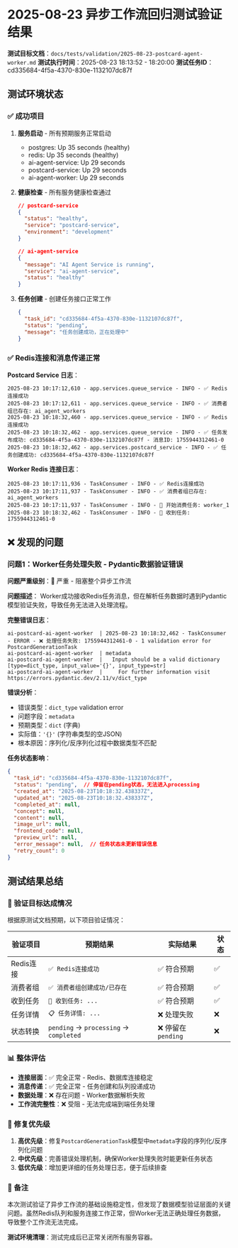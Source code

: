 # 2025-08-23 异步工作流回归测试验证结果

**测试目标文档**：`docs/tests/validation/2025-08-23-postcard-agent-worker.md`
**测试执行时间**：2025-08-23 18:13:52 - 18:20:00
**测试任务ID**：cd335684-4f5a-4370-830e-1132107dc87f

## 测试环境状态

### ✅ 成功项目
1. **服务启动** - 所有预期服务正常启动
   - postgres: Up 35 seconds (healthy)
   - redis: Up 35 seconds (healthy) 
   - ai-agent-service: Up 29 seconds
   - postcard-service: Up 29 seconds
   - ai-agent-worker: Up 29 seconds

2. **健康检查** - 所有服务健康检查通过
   ```json
   // postcard-service
   {
     "status": "healthy",
     "service": "postcard-service",
     "environment": "development"
   }
   
   // ai-agent-service
   {
     "message": "AI Agent Service is running",
     "service": "ai-agent-service", 
     "status": "healthy"
   }
   ```

3. **任务创建** - 创建任务接口正常工作
   ```json
   {
     "task_id": "cd335684-4f5a-4370-830e-1132107dc87f",
     "status": "pending",
     "message": "任务创建成功，正在处理中"
   }
   ```

### ✅ Redis连接和消息传递正常

**Postcard Service 日志**：
```
2025-08-23 10:17:12,610 - app.services.queue_service - INFO - ✅ Redis连接成功
2025-08-23 10:17:12,611 - app.services.queue_service - INFO - ✅ 消费者组已存在: ai_agent_workers
2025-08-23 10:18:32,460 - app.services.queue_service - INFO - ✅ Redis连接成功
2025-08-23 10:18:32,462 - app.services.queue_service - INFO - ✅ 任务发布成功: cd335684-4f5a-4370-830e-1132107dc87f - 消息ID: 1755944312461-0
2025-08-23 10:18:32,462 - app.services.postcard_service - INFO - ✅ 任务创建成功: cd335684-4f5a-4370-830e-1132107dc87f
```

**Worker Redis 连接日志**：
```
2025-08-23 10:17:11,936 - TaskConsumer - INFO - ✅ Redis连接成功
2025-08-23 10:17:11,937 - TaskConsumer - INFO - ✅ 消费者组已存在: ai_agent_workers
2025-08-23 10:17:11,937 - TaskConsumer - INFO - 🚀 开始消费任务: worker_1
2025-08-23 10:18:32,462 - TaskConsumer - INFO - 📨 收到任务: 1755944312461-0
```

## ❌ 发现的问题

### 问题1：Worker任务处理失败 - Pydantic数据验证错误

**问题严重级别**：🔴 严重 - 阻塞整个异步工作流

**问题描述**：
Worker成功接收Redis任务消息，但在解析任务数据时遇到Pydantic模型验证失败，导致任务无法进入处理流程。

**完整错误日志**：
```
ai-postcard-ai-agent-worker  | 2025-08-23 10:18:32,462 - TaskConsumer - ERROR - ❌ 处理任务失败: 1755944312461-0 - 1 validation error for PostcardGenerationTask
ai-postcard-ai-agent-worker  | metadata
ai-postcard-ai-agent-worker  |   Input should be a valid dictionary [type=dict_type, input_value='{}', input_type=str]
ai-postcard-ai-agent-worker  |     For further information visit https://errors.pydantic.dev/2.11/v/dict_type
```

**错误分析**：
- 错误类型：`dict_type` validation error
- 问题字段：`metadata`
- 预期类型：`dict` (字典)
- 实际值：`'{}'` (字符串类型的空JSON)
- 根本原因：序列化/反序列化过程中数据类型不匹配

**任务状态影响**：
```json
{
  "task_id": "cd335684-4f5a-4370-830e-1132107dc87f",
  "status": "pending",  // 停留在pending状态，无法进入processing
  "created_at": "2025-08-23T10:18:32.438337Z",
  "updated_at": "2025-08-23T10:18:32.438337Z",
  "completed_at": null,
  "concept": null,
  "content": null,
  "image_url": null,
  "frontend_code": null,
  "preview_url": null,
  "error_message": null,  // 任务状态未更新错误信息
  "retry_count": 0
}
```

## 测试结果总结

### 🎯 验证目标达成情况

根据原测试文档预期，以下项目验证情况：

| 验证项目 | 预期结果 | 实际结果 | 状态 |
|---------|---------|---------|------|
| Redis连接 | `✅ Redis连接成功` | ✅ 符合预期 | ✅ |
| 消费者组 | `✅ 消费者组创建成功/已存在` | ✅ 符合预期 | ✅ |
| 收到任务 | `📨 收到任务: ...` | ✅ 符合预期 | ✅ |
| 任务详情 | `📋 任务详情: ...` | ❌ 处理失败 | ❌ |
| 状态转换 | `pending` → `processing` → `completed` | ❌ 停留在`pending` | ❌ |

### 📊 整体评估

- **连接层面**：✅ 完全正常 - Redis、数据库连接稳定
- **消息传递**：✅ 完全正常 - 任务创建和队列投递成功
- **数据处理**：❌ 存在问题 - Worker数据解析失败
- **工作流完整性**：❌ 受阻 - 无法完成端到端任务处理

### 🚨 修复优先级

1. **高优先级**：修复`PostcardGenerationTask`模型中`metadata`字段的序列化/反序列化问题
2. **中优先级**：完善错误处理机制，确保Worker处理失败时能更新任务状态
3. **低优先级**：增加更详细的任务处理日志，便于后续排查

### 📝 备注

本次测试验证了异步工作流的基础设施稳定性，但发现了数据模型验证层面的关键问题。虽然Redis队列和服务连接工作正常，但Worker无法正确处理任务数据，导致整个工作流无法完成。

**测试环境清理**：测试完成后已正常关闭所有服务容器。